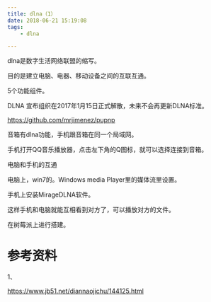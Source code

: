 ```yaml
---
title: dlna（1）
date: 2018-06-21 15:19:08
tags:
	- dlna

---
```




dlna是数字生活网络联盟的缩写。

目的是建立电脑、电器、移动设备之间的互联互通。

5个功能组件。



DLNA 宣布组织在2017年1月15日正式解散，未来不会再更新DLNA标准。



 https://github.com/mrjimenez/pupnp



音箱有dlna功能，手机跟音箱在同一个局域网。

手机打开QQ音乐播放器，点击左下角的Q图标，就可以选择连接到音箱。



电脑和手机的互通

电脑上，win7的。Windows media Player里的媒体流里设置。

手机上安装MirageDLNA软件。

这样手机和电脑就能互相看到对方了，可以播放对方的文件。



在树莓派上进行搭建。



# 参考资料

1、

https://www.jb51.net/diannaojichu/144125.html